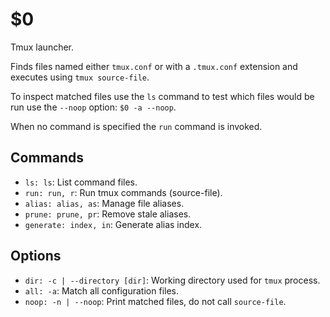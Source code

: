 $0
==

Tmux launcher.

Finds files named either `tmux.conf` or with a `.tmux.conf` extension and 
executes using `tmux source-file`.

To inspect matched files use the `ls` command to test which files would be run 
use the `--noop` option: `$0 -a --noop`.

When no command is specified the `run` command is invoked.

## Commands

* `ls: ls`: List command files.
* `run: run, r`: Run tmux commands (source-file).
* `alias: alias, as`: Manage file aliases.
* `prune: prune, pr`: Remove stale aliases.
* `generate: index, in`: Generate alias index.

## Options

* `dir: -c | --directory [dir]`: Working directory used for `tmux` process.
* `all: -a`: Match all configuration files.
* `noop: -n | --noop`: Print matched files, do not call `source-file`.

